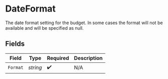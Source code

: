# DateFormat

The date format setting for the budget.  In some cases the format will not be available and will be specified as null.


## Fields

| Field              | Type               | Required           | Description        |
| ------------------ | ------------------ | ------------------ | ------------------ |
| `Format`           | *string*           | :heavy_check_mark: | N/A                |
